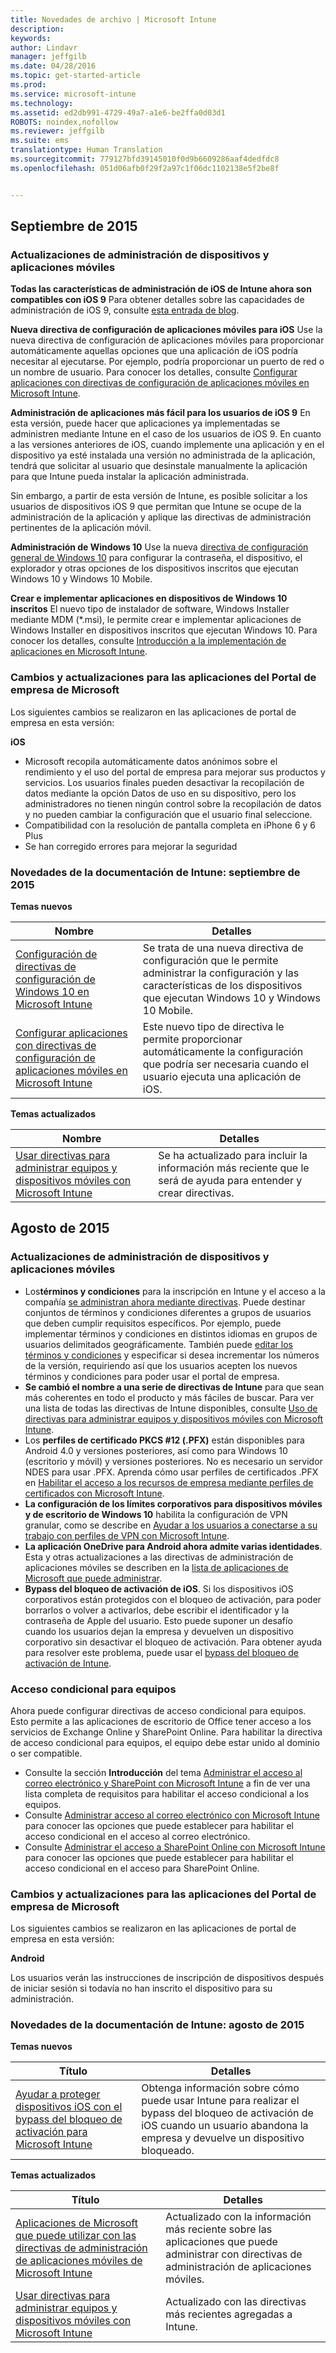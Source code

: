 ```yaml
---
title: Novedades de archivo | Microsoft Intune
description: 
keywords: 
author: Lindavr
manager: jeffgilb
ms.date: 04/28/2016
ms.topic: get-started-article
ms.prod: 
ms.service: microsoft-intune
ms.technology: 
ms.assetid: ed2db991-4729-49a7-a1e6-be2ffa0d03d1
ROBOTS: noindex,nofollow
ms.reviewer: jeffgilb
ms.suite: ems
translationtype: Human Translation
ms.sourcegitcommit: 779127bfd39145010f0d9b6609286aaf4dedfdc8
ms.openlocfilehash: 051d06afb0f29f2a97c1f06dc1102138e5f2be8f


---
```



## Septiembre de 2015
### Actualizaciones de administración de dispositivos y aplicaciones móviles
**Todas las características de administración de iOS de Intune ahora son compatibles con iOS 9** Para obtener detalles sobre las capacidades de administración de iOS 9, consulte [esta entrada de blog](http://blogs.technet.com/b/microsoftintune/archive/2015/09/09/day-zero-support-for-ios-9-with-intune.aspx).

**Nueva directiva de configuración de aplicaciones móviles para iOS** Use la nueva directiva de configuración de aplicaciones móviles para proporcionar automáticamente aquellas opciones que una aplicación de iOS podría necesitar al ejecutarse. Por ejemplo, podría proporcionar un puerto de red o un nombre de usuario. Para conocer los detalles, consulte [Configurar aplicaciones con directivas de configuración de aplicaciones móviles en Microsoft Intune](https://technet.microsoft.com/library/mt481447.aspx).

**Administración de aplicaciones más fácil para los usuarios de iOS 9**
 En esta versión, puede hacer que aplicaciones ya implementadas se administren mediante Intune en el caso de los usuarios de iOS 9. En cuanto a las versiones anteriores de iOS, cuando implemente una aplicación y en el dispositivo ya esté instalada una versión no administrada de la aplicación, tendrá que solicitar al usuario que desinstale manualmente la aplicación para que Intune pueda instalar la aplicación administrada.

 Sin embargo, a partir de esta versión de Intune, es posible solicitar a los usuarios de dispositivos iOS 9 que permitan que Intune se ocupe de la administración de la aplicación y aplique las directivas de administración pertinentes de la aplicación móvil.

 **Administración de Windows 10** Use la nueva [directiva de configuración general de Windows 10](https://technet.microsoft.com/library/mt404697.aspx) para configurar la contraseña, el dispositivo, el explorador y otras opciones de los dispositivos inscritos que ejecutan Windows 10 y Windows 10 Mobile.

 **Crear e implementar aplicaciones en dispositivos de Windows 10 inscritos** El nuevo tipo de instalador de software, Windows Installer mediante MDM (&#42;.msi), le permite crear e implementar aplicaciones de Windows Installer en dispositivos inscritos que ejecutan Windows 10. Para conocer los detalles, consulte [Introducción a la implementación de aplicaciones en Microsoft Intune](https://technet.microsoft.com/library/dn646955.aspx).

### Cambios y actualizaciones para las aplicaciones del Portal de empresa de Microsoft
Los siguientes cambios se realizaron en las aplicaciones de portal de empresa en esta versión:

**iOS**
* Microsoft recopila automáticamente datos anónimos sobre el rendimiento y el uso del portal de empresa para mejorar sus productos y servicios. Los usuarios finales pueden desactivar la recopilación de datos mediante la opción Datos de uso en su dispositivo, pero los administradores no tienen ningún control sobre la recopilación de datos y no pueden cambiar la configuración que el usuario final seleccione.
* Compatibilidad con la resolución de pantalla completa en iPhone 6 y 6 Plus
* Se han corregido errores para mejorar la seguridad

### Novedades de la documentación de Intune: septiembre de 2015
**Temas nuevos**

|Nombre|Detalles|
|----|--------|
|[Configuración de directivas de configuración de Windows 10 en Microsoft Intune](https://technet.microsoft.com/library/mt404697.aspx)|Se trata de una nueva directiva de configuración que le permite administrar la configuración y las características de los dispositivos que ejecutan Windows 10 y Windows 10 Mobile.
| [Configurar aplicaciones con directivas de configuración de aplicaciones móviles en Microsoft Intune](https://technet.microsoft.com/library/mt481447.aspx)|Este nuevo tipo de directiva le permite proporcionar automáticamente la configuración que podría ser necesaria cuando el usuario ejecuta una aplicación de iOS. |

**Temas actualizados**

|Nombre|Detalles|
|----|-------|
|[Usar directivas para administrar equipos y dispositivos móviles con Microsoft Intune](https://technet.microsoft.com/library/dn743712.aspx)|Se ha actualizado para incluir la información más reciente que le será de ayuda para entender y crear directivas.|

## Agosto de 2015
### Actualizaciones de administración de dispositivos y aplicaciones móviles
* Los**términos y condiciones** para la inscripción en Intune y el acceso a la compañía [se administran ahora mediante directivas](https://technet.microsoft.com/library/mt405893.aspx). Puede destinar conjuntos de términos y condiciones diferentes a grupos de usuarios que deben cumplir requisitos específicos. Por ejemplo, puede implementar términos y condiciones en distintos idiomas en grupos de usuarios delimitados geográficamente. También puede [editar los términos y condiciones](https://technet.microsoft.com/library/mt405893.aspx#BKMK_TCVers) y especificar si desea incrementar los números de la versión, requiriendo así que los usuarios acepten los nuevos términos y condiciones para poder usar el portal de empresa.
* **Se cambió el nombre a una serie de directivas de Intune** para que sean más coherentes en todo el producto y más fáciles de buscar. Para ver una lista de todas las directivas de Intune disponibles, consulte [Uso de directivas para administrar equipos y dispositivos móviles con Microsoft Intune](https://technet.microsoft.com/library/dn743712.aspx).
* Los **perfiles de certificado PKCS #12 (.PFX)** están disponibles para Android 4.0 y versiones posteriores, así como para Windows 10 (escritorio y móvil) y versiones posteriores. No es necesario un servidor NDES para usar .PFX. Aprenda cómo usar perfiles de certificados .PFX en [Habilitar el acceso a los recursos de empresa mediante perfiles de certificados con Microsoft Intune](http://technet.microsoft.com/library/dn818904.aspx).
* **La configuración de los límites corporativos para dispositivos móviles y de escritorio de Windows 10** habilita la configuración de VPN granular, como se describe en [Ayudar a los usuarios a conectarse a su trabajo con perfiles de VPN con Microsoft Intune](https://technet.microsoft.com/library/dn818905.aspx).
* **La aplicación OneDrive para Android ahora admite varias identidades**. Esta y otras actualizaciones a las directivas de administración de aplicaciones móviles se describen en la [lista de aplicaciones de Microsoft que puede administrar](https://technet.microsoft.com/library/dn708489.aspx).
* **Bypass del bloqueo de activación de iOS**. Si los dispositivos iOS corporativos están protegidos con el bloqueo de activación, para poder borrarlos o volver a activarlos, debe escribir el identificador y la contraseña de Apple del usuario. Esto puede suponer un desafío cuando los usuarios dejan la empresa y devuelven un dispositivo corporativo sin desactivar el bloqueo de activación. Para obtener ayuda para resolver este problema, puede usar el [bypass del bloqueo de activación de Intune](https://technet.microsoft.com/library/mt414176.aspx).

### Acceso condicional para equipos
Ahora puede configurar directivas de acceso condicional para equipos. Esto permite a las aplicaciones de escritorio de Office tener acceso a los servicios de Exchange Online y SharePoint Online.
Para habilitar la directiva de acceso condicional para equipos, el equipo debe estar unido al dominio o ser compatible.
* Consulte la sección **Introducción** del tema [Administrar el acceso al correo electrónico y SharePoint con Microsoft Intune](http://technet.microsoft.com/library/dn818907) a fin de ver una lista completa de requisitos para habilitar el acceso condicional a los equipos.
* Consulte [Administrar acceso al correo electrónico con Microsoft Intune](https://technet.microsoft.com/library/dn705841.aspx) para conocer las opciones que puede establecer para habilitar el acceso condicional en el acceso al correo electrónico.
* Consulte [Administrar el acceso a SharePoint Online con Microsoft Intune](https://technet.microsoft.com/library/dn705844.aspx) para conocer las opciones que puede establecer para habilitar el acceso condicional en el acceso para SharePoint Online.

### Cambios y actualizaciones para las aplicaciones del Portal de empresa de Microsoft
Los siguientes cambios se realizaron en las aplicaciones de portal de empresa en esta versión:

**Android**

Los usuarios verán las instrucciones de inscripción de dispositivos después de iniciar sesión si todavía no han inscrito el dispositivo para su administración.

### Novedades de la documentación de Intune: agosto de 2015
**Temas nuevos**

|Título|Detalles|
|-----|-------|
|[Ayudar a proteger dispositivos iOS con el bypass del bloqueo de activación para Microsoft Intune](https://technet.microsoft.com/library/mt414176.aspx)|Obtenga información sobre cómo puede usar Intune para realizar el bypass del bloqueo de activación de iOS cuando un usuario abandona la empresa y devuelve un dispositivo bloqueado.|

**Temas actualizados**

|Título|Detalles|
|-----|-------|
|[Aplicaciones de Microsoft que puede utilizar con las directivas de administración de aplicaciones móviles de Microsoft Intune](https://technet.microsoft.com/library/dn708489.aspx)|Actualizado con la información más reciente sobre las aplicaciones que puede administrar con directivas de administración de aplicaciones móviles.
|[Usar directivas para administrar equipos y dispositivos móviles con Microsoft Intune](http://technet.microsoft.com/library/dn743712.aspx)|Actualizado con las directivas más recientes agregadas a Intune.|
<!---
## July 2015
July updates for Intune are limited to behind-the-scenes enhancements that allow us to continue providing you with a high-quality service experience. New features are not included in this service update.

### Intune Onboarding benefit
Microsoft offers the Intune Onboarding benefit for eligible plans. The Onboarding benefit lets you work remotely with Microsoft specialists to get your Intune environment ready for use. For more information, see [Microsoft Intune Onboarding benefit description](https://technet.microsoft.com/library/mt228266.aspx)
### Changes and updates to Microsoft Company Portal apps
The following changes have been made to the company portal apps in this release.

**Android**

Microsoft automatically collects anonymous data about the performance and use of the company portal to improve Microsoft products and services. End users can turn off data collection by using the Usage Data setting on their device, but administrators have no control over the data collection and cannot change the end user’s selection for this setting.--->



<!--HONumber=Jun16_HO4-->


